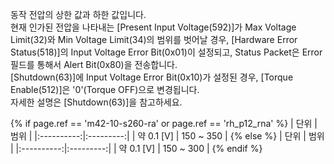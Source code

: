 동작 전압의 상한 값과 하한 값입니다.  
현재 인가된 전압을 나타내는 [Present Input Voltage(592)]가 Max Voltage Limit(32)와 Min Voltage Limit(34)의 범위를 벗어날 경우, [Hardware Error Status(518)]의 Input Voltage Error Bit(0x01)이 설정되고, Status Packet은 Error 필드를 통해서 Alert Bit(0x80)을 전송합니다.  
[Shutdown(63)]에 Input Voltage Error Bit(0x10)가 설정된 경우, [Torque Enable(512)]은 '0'(Torque OFF)으로 변경됩니다.  
자세한 설명은 [Shutdown(63)]을 참고하세요.

{% if page.ref == 'm42-10-s260-ra' or page.ref == 'rh_p12_rna' %}
|    단위    |   범위    |
|:----------:|:---------:|
| 약 0.1 [V] | 150 ~ 350 | 
{% else %}
|    단위    |   범위    |
|:----------:|:---------:|
| 약 0.1 [V] | 150 ~ 300 | 
{% endif %}
